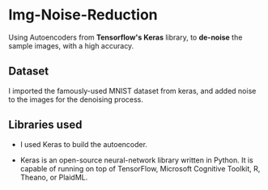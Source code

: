 # Img-Noise-Reduction

Using Autoencoders from **Tensorflow's Keras** library, to **de-noise** the sample images, with a high accuracy.

## Dataset 

I imported the famously-used MNIST dataset from keras, and added noise to the images for the denoising process.

## Libraries used

* I used Keras to build the autoencoder.

* Keras is an open-source neural-network library written in Python. It is capable of running on top of TensorFlow, Microsoft Cognitive Toolkit, R, Theano, or PlaidML.

## 